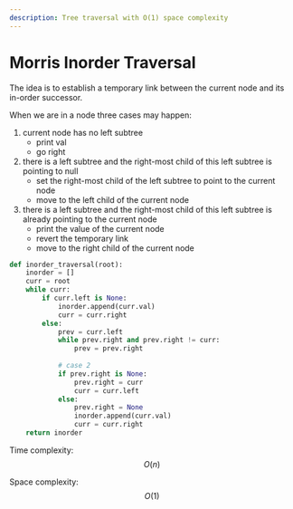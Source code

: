 ```yaml
---
description: Tree traversal with O(1) space complexity
---
```


# Morris Inorder Traversal

The idea is to establish a temporary link between the current node and its in-order successor.&#x20;

When we are in a node three cases may happen:&#x20;

1. current node has no left subtree&#x20;
   * print val
   * go right
2. there is a left subtree and the right-most child of this left subtree is pointing to null
   * set the right-most child of the left subtree to point to the current node
   * move to the left child of the current node
3. there is a left subtree and the right-most child of this left subtree is already pointing to the current node
   * print the value of the current node
   * revert the temporary link
   * move to the right child of the current node



```python
def inorder_traversal(root):
    inorder = []
    curr = root
    while curr:
        if curr.left is None:
            inorder.append(curr.val)
            curr = curr.right
        else:
            prev = curr.left
            while prev.right and prev.right != curr:
                prev = prev.right
            
            # case 2
            if prev.right is None:
                prev.right = curr
                curr = curr.left
            else:
                prev.right = None
                inorder.append(curr.val)
                curr = curr.right
    return inorder
```

Time complexity: $$O(n)$$

Space complexity: $$O(1)$$
